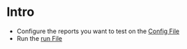 # Intro

- Configure the reports you want to test on the [Config File](./Config.json) 
- Run the [run File](./run.ps1) 
